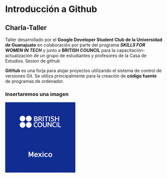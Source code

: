 
# Introducción a Github

## Charla-Taller 

Taller desarrollado por el **Google Developer Student Club de la Universidad de Guanajuato** en colaboración por parte del programa _**SKILLS FOR WOMEN IN TECH**_  y junto a **BRITISH COUNCIL** para la capacitación-actualización de un grupo de estudiantes y profesores de la Casa de Estudios. 
 Sesion de github
 
 **GitHub** es una forja para alojar proyectos utilizando el sistema de control de versiones Git. Se utiliza principalmente para la creación de **código fuente** de programas de ordenador.

### Insertaremos una imagen

![hack](img/descarga.png)
